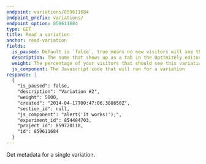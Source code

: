 ```yaml
---
endpoint: variations/859611684
endpoint_prefix: variations/
endpoint_option: 859611684
type: GET
title: Read a variation
anchor: read-variation
fields:
  is_paused: Default is `false`, true means no new visitors will see the variation
  description: The name that shows up as a tab in the Optimizely editor
  weight: The percentage of your visitors that should see this variation, measured in basis points. 100 basis points = 1% traffic. Variation weights should add up to 10000.
  js_component: The Javascript code that will run for a variation
response: |
  {
    "is_paused": false,
    "description": "Variation #2",
    "weight": 5000,
    "created": "2014-04-17T00:47:06.388650Z",
    "section_id": null,
    "js_component": "alert('It works!');",
    "experiment_id": 854484703,
    "project_id": 859720118,
    "id": 859611684
  }
---
```


Get metadata for a single variation.
